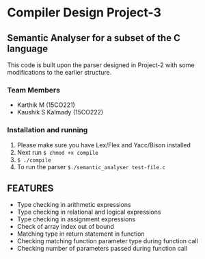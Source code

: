 # Compiler Design Project-3

## Semantic Analyser for a subset of the C language
This code is built upon the parser designed in Project-2 with some modifications to the earlier structure.

### Team Members
 - Karthik M (15CO221)
 - Kaushik S Kalmady (15CO222)

### Installation and running
 1. Please make sure you have Lex/Flex and Yacc/Bison installed
 2. Next run `$ chmod +x compile` 
 3. `$ ./compile`
 4. To run the parser `$./semantic_analyser test-file.c`


## FEATURES
 - Type checking in arithmetic expressions
 - Type checking in relational and logical expressions
 - Type checking in assignment expressions
 - Check of array index out of bound
 - Matching type in return statement in function
 - Checking matching function parameter type during function call
 - Checking number of parameters passed during function call
